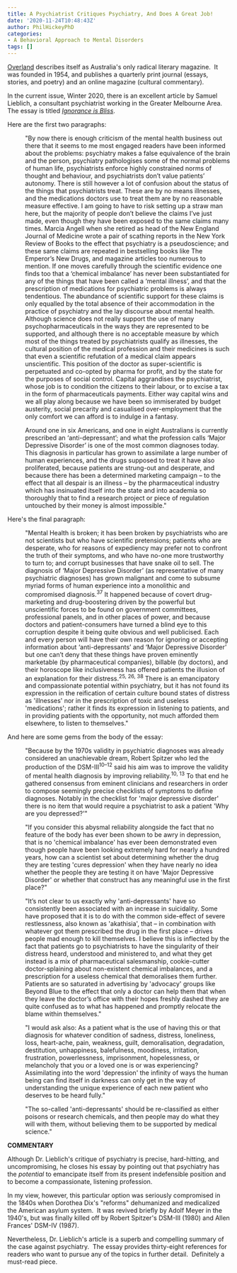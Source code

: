 ```yaml
---
title: A Psychiatrist Critiques Psychiatry, And Does A Great Job!
date: '2020-11-24T10:48:43Z'
author: PhilHickeyPhD
categories:
- A Behavioral Approach to Mental Disorders
tags: []
---
```


<a href="https://overland.org.au/about/">Overland</a> describes itself as Australia's only radical literary magazine.  It was founded in 1954, and publishes a quarterly print journal (essays, stories, and poetry) and an online magazine (cultural commentary).

In the current issue, Winter 2020, there is an excellent article by Samuel Lieblich, a consultant psychiatrist working in the Greater Melbourne Area.  The essay is titled <em><a href="https://overland.org.au/previous-issues/issue-239/feature-ignorance-is-bliss/">Ignorance is Bliss</a></em>.

Here are the first two paragraphs:
<p style="padding-left: 40px;">"By now there is enough criticism of the mental health business out there that it seems to me most engaged readers have been informed about the problems: psychiatry makes a false equivalence of the brain and the person, psychiatry pathologises some of the normal problems of human life, psychiatrists enforce highly constrained norms of thought and behaviour, and psychiatrists don’t value patients’ autonomy. There is still however a lot of confusion about the status of the things that psychiatrists treat. These are by no means illnesses, and the medications doctors use to treat them are by no reasonable measure effective. I am going to have to risk setting up a straw man here, but the majority of people don’t believe the claims I’ve just made, even though they have been exposed to the same claims many times. Marcia Angell when she retired as head of the New England Journal of Medicine wrote a pair of scathing reports in the New York Review of Books to the effect that psychiatry is a pseudoscience; and these same claims are repeated in bestselling books like The Emperor’s New Drugs, and magazine articles too numerous to mention. If one moves carefully through the scientific evidence one finds too that a ‘chemical imbalance’ has never been substantiated for any of the things that have been called a ‘mental illness’, and that the prescription of medications for psychiatric problems is always tendentious. The abundance of scientific support for these claims is only equalled by the total absence of their accommodation in the practice of psychiatry and the lay discourse about mental health. Although science does not really support the use of many psychopharmaceuticals in the ways they are represented to be supported, and although there is no acceptable measure by which most of the things treated by psychiatrists qualify as illnesses, the cultural position of the medical profession and their medicines is such that even a scientific refutation of a medical claim appears unscientific. This position of the doctor as super-scientific is perpetuated and co-opted by pharma for profit, and by the state for the purposes of social control. Capital aggrandises the psychiatrist, whose job is to condition the citizens to their labour, or to excise a tax in the form of pharmaceuticals payments. Either way capital wins and we all play along because we have been so immiserated by budget austerity, social precarity and casualised over-employment that the only comfort we can afford is to indulge in a fantasy.</p>
<p style="padding-left: 40px;">Around one in six Americans, and one in eight Australians is currently prescribed an ‘anti-depressant’; and what the profession calls ‘Major Depressive Disorder’ is one of the most common diagnoses today. This diagnosis in particular has grown to assimilate a large number of human experiences, and the drugs supposed to treat it have also proliferated, because patients are strung-out and desperate, and because there has been a determined marketing campaign – to the effect that all despair is an illness – by the pharmaceutical industry which has insinuated itself into the state and into academia so thoroughly that to find a research project or piece of regulation untouched by their money is almost impossible."</p>
Here's the final paragraph:
<p style="padding-left: 40px;">"Mental Health is broken; it has been broken by psychiatrists who are not scientists but who have scientific pretensions; patients who are desperate, who for reasons of expediency may prefer not to confront the truth of their symptoms, and who have no-one more trustworthy to turn to; and corrupt businesses that have snake oil to sell. The diagnosis of ‘Major Depressive Disorder’ (as representative of many psychiatric diagnoses) has grown malignant and come to subsume myriad forms of human experience into a monolithic and compromised diagnosis.<sup>37</sup> It happened because of covert drug-marketing and drug-boostering driven by the powerful but unscientific forces to be found on government committees, professional panels, and in other places of power, and because doctors and patient-consumers have turned a blind eye to this corruption despite it being quite obvious and well publicised. Each and every person will have their own reason for ignoring or accepting information about ‘anti-depressants’ and ‘Major Depressive Disorder’ but one can’t deny that these things have proven eminently marketable (by pharmaceutical companies), billable (by doctors), and their horoscope like inclusiveness has offered patients the illusion of an explanation for their distress.<sup>25, 26, 38</sup> There is an emancipatory and compassionate potential within psychiatry, but it has not found its expression in the reification of certain culture bound states of distress as 'illnesses' nor in the prescription of toxic and useless 'medications'; rather it finds its expression in listening to patients, and in providing patients with the opportunity, not much afforded them elsewhere, to listen to themselves."</p>
And here are some gems from the body of the essay:
<p style="padding-left: 40px;">"Because by the 1970s validity in psychiatric diagnoses was already considered an unachievable dream, Robert Spitzer who led the production of the DSM-III<sup>10–12</sup> said his aim was to improve the validity of mental health diagnosis by improving reliability.<sup>10, 13</sup> To that end he gathered consensus from eminent clinicians and researchers in order to compose seemingly precise checklists of symptoms to define diagnoses. Notably in the checklist for 'major depressive disorder' there is no item that would require a psychiatrist to ask a patient 'Why are you depressed?'"</p>
<p style="padding-left: 40px;">"If you consider this abysmal reliability alongside the fact that no feature of the body has ever been shown to be awry in depression, that is no 'chemical imbalance' has ever been demonstrated even though people have been looking extremely hard for nearly a hundred years, how can a scientist set about determining whether the drug they are testing 'cures depression' when they have nearly no idea whether the people they are testing it on have 'Major Depressive Disorder' or whether that construct has any meaningful use in the first place?"</p>
<p style="padding-left: 40px;">"It’s not clear to us exactly why 'anti-depressants' have so consistently been associated with an increase in suicidality. Some have proposed that it is to do with the common side-effect of severe restlessness, also known as 'akathisia', that – in combination with whatever got them prescribed the drug in the first place – drives people mad enough to kill themselves. I believe this is inflected by the fact that patients go to psychiatrists to have the singularity of their distress heard, understood and ministered to, and what they get instead is a mix of pharmaceutical salesmanship, cookie-cutter doctor-splaining about non-existent chemical imbalances, and a prescription for a useless chemical that demoralises them further. Patients are so saturated in advertising by 'advocacy' groups like Beyond Blue to the effect that only a doctor can help them that when they leave the doctor’s office with their hopes freshly dashed they are quite confused as to what has happened and promptly relocate the blame within themselves."</p>
<p style="padding-left: 40px;">"I would ask also: As a patient what is the use of having this or that diagnosis for whatever condition of sadness, distress, loneliness, loss, heart-ache, pain, weakness, guilt, demoralisation, degradation, destitution, unhappiness, balefulness, moodiness, irritation, frustration, powerlessness, imprisonment, hopelessness, or melancholy that you or a loved one is or was experiencing? Assimilating into the word 'depression' the infinity of ways the human being can find itself in darkness can only get in the way of understanding the unique experience of each new patient who deserves to be heard fully."</p>
<p style="padding-left: 40px;">"The so-called 'anti-depressants' should be re-classified as either poisons or research chemicals, and then people may do what they will with them, without believing them to be supported by medical science."</p>
<strong>COMMENTARY</strong>

Although Dr. Lieblich's critique of psychiatry is precise, hard-hitting, and uncompromising, he closes his essay by pointing out that psychiatry has the <em>potential</em> to emancipate itself from its present indefensible position and to become a compassionate, listening profession.

In my view, however, this particular option was seriously compromised in the 1840s when Dorothea Dix's "reforms" dehumanized and medicalized the American asylum system.  It was revived briefly by Adolf Meyer in the 1940's, but was finally killed off by Robert Spitzer's DSM-III (1980) and Allen Frances' DSM-IV (1987).

Nevertheless, Dr. Lieblich's article is a superb and compelling summary of the case against psychiatry.  The essay provides thirty-eight references for readers who want to pursue any of the topics in further detail.  Definitely a must-read piece.

&nbsp;

&nbsp;